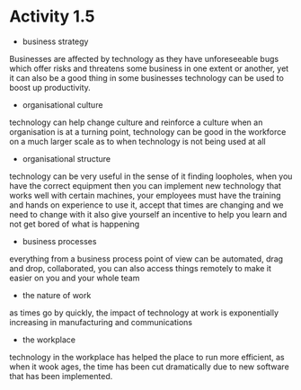 # Activity 1.5



* business strategy

Businesses are affected by technology as they have unforeseeable bugs which offer risks and threatens some business in one extent or another, yet it can also be a good thing in some businesses technology can be used to boost up productivity. 

* organisational culture

technology can help change  culture and reinforce a culture when an organisation is at a turning point, technology can be good in the workforce on a much larger scale as to when technology is not being used at all 

* organisational structure

technology can be very useful in the sense of it finding loopholes, when you have the correct equipment then you can implement new technology that works well with certain machines, your employees must have the training and hands on experience to use it, accept that times are changing and we need to change with it also give yourself an incentive to help you learn and not get bored of what is happening

* business processes

everything from a business process point of view can be automated, drag and drop, collaborated, you can also access things remotely to make it easier on you and your whole team

* the nature of work

as times go by quickly, the impact of technology at work is exponentially increasing in manufacturing and communications 

* the workplace

technology in the workplace has helped the place to run more efficient, as when it wook ages, the time has been cut dramatically due to new software that has been implemented. 

